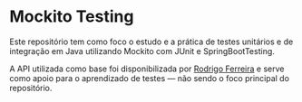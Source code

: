 # Mockito Testing

Este repositório tem como foco o estudo e a prática de testes unitários e de integração em Java utilizando Mockito com JUnit e SpringBootTesting.

A API utilizada como base foi disponibilizada por [Rodrigo Ferreira](https://cursos.alura.com.br/user/rodrigo-ferreira) e serve como apoio para o aprendizado de testes — não sendo o foco principal do repositório.

